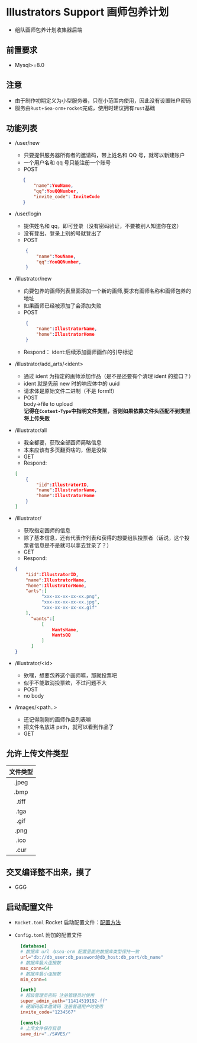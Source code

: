 # Illustrators Support 画师包养计划

- 组队画师包养计划收集器后端

## 前置要求

- Mysql>=8.0

## 注意

- 由于制作初期定义为小型服务器，只在小范围内使用，因此没有设置账户密码
- 服务由`Rust`+`Sea-orm`+`rocket`完成，使用时建议拥有`rust`基础

## 功能列表

- /user/new

  - 只要提供服务器所有者的邀请码，带上姓名和 QQ 号，就可以新建账户
  - 一个用户名和 qq 号只能注册一个账号
  - POST

  ```json
     {
         "name":YouName,
         "qq":YouQQNumber,
         "invite_code": InviteCode
     }
  ```

- /user/login

  - 提供姓名和 qq，即可登录（没有密码验证，不要被别人知道你在这）
  - 没有登出，登录上别的号就登出了
  - POST

  ```json
      {
          "name":YouName,
          "qq":YouQQNumber,
      }
  ```

- /illustrator/new

  - 向要包养的画师列表里面添加一个新的画师,要求有画师名称和画师包养的地址
  - 如果画师已经被添加了会添加失败
  - POST

  ```json
      {
          "name":IllustratorName,
          "home":IllustratorHome
      }
  ```

  - Respond：
    ident:后续添加画师画作的引导标记

- /illustrator/add_arts/<ident\>

  - 通过 ident 为指定的画师添加作品（是不是还要有个清理 ident 的接口？）
  - ident 就是先前 new 时的响应体中的 uuid
  - 请求体是原始文件二进制（不是 form!!）
  - POST  
    body->file to upload  
    **记得在`Content-Type`中指明文件类型，否则如果依靠文件头匹配不到类型将上传失败**

- /illustrator/all
  - 我全都要，获取全部画师简略信息
  - 本来应该有多页翻页啥的，但是没做
  - GET
  - Respond:

  ```json
  [
      {
          "iid":IllustratorID,
          "name":IllustratorName,
          "home":IllustratorHome
      }
  ]
  ```

- /illustrator/<id>
  - 获取指定画师的信息
  - 除了基本信息，还有代表作列表和获得的想要组队投票者（话说，这个投票者信息是不是就可以拿去登录了？）
  - GET
  - Respond:

  ```json
  {
      "iid":IllustratorID,
      "name":IllustratorName,
      "home":IllustratorHome,
      "arts":[
            "xxx-xx-xx-xx-xx.png",
            "xxx-xx-xx-xx-xx.jpg",
            "xxx-xx-xx-xx-xx.gif"
      ],
        "wants":[
            [
                WantsName,
                WantsQQ
            ]
        ]
  }
  ```

- /illustrator/<id\>

  - 欸嘿，想要包养这个画师嘛，那就投票吧
  - 似乎不能取消投票欸，不过问题不大
  - POST
  - no body

- /images/<path..>
  - 还记得刚刚的画师作品列表嘛
  - 把文件名放进 path，就可以看到作品了
  - GET

## 允许上传文件类型

| 文件类型 |
| :------: |
|  .jpeg   |
|   .bmp   |
|  .tiff   |
|   .tga   |
|   .gif   |
|   .png   |
|   .ico   |
|   .cur   |

## 交叉编译整不出来，摸了

- GGG

## 启动配置文件

- `Rocket.toml`
  Rocket 启动配置文件：[配置方法](https://rocket.rs/v0.5-rc/guide/configuration/#configuration)
- `Config.toml`
  附加的配置文件

  ```toml
    [database]
    # 数据库 url 与sea-orm 配置里面的数据库类型保持一致
    url="db://db_user:db_password@db_host:db_port/db_name"
    # 数据库最大连接数
    max_conn=64
    # 数据库最小连接数
    min_conn=4

    [auth]
    # 超级管理员密码 注册管理员时使用
    super_admin_auth="11414519192-ff"
    # 硬编码版本邀请码 注册普通用户时使用
    invite_code="1234567"

    [consts]
    # 上传文件保存目录 
    save_dir="./SAVES/"
  ```
